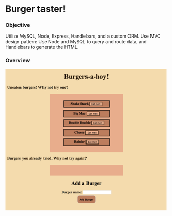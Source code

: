 # Burger taster!

### Objective
Utilize MySQL, Node, Express, Handlebars, and a custom ORM. 
Use MVC design pattern: Use Node and MySQL to query and route data, and Handlebars to generate the HTML. 

### Overview

![Initial interface](public/assets/img/initialinterface.png)